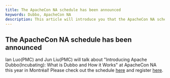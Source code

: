 ```yaml
---
title: The ApacheCon NA schedule has been announced
keywords: Dubbo, ApacheCon NA
description: This article will introduce you that the ApacheCon NA schedule has been announced attention.
---
```


The ApacheCon NA schedule has been announced
---

Ian Luo(PMC) and Jun Liu(PMC) will talk about "Introducing Apache Dubbo(Incubating): What is Dubbo and How it Works" at ApacheCon NA this year in Montréal! Please check out the schedule [here](https://apachecon.dukecon.org/acna/2018/#/scheduledEvent/b8db9dc580d85853f) and register [here](https://www.eventbrite.com/e/apachecon-north-america-2018-registration-43200327342).
